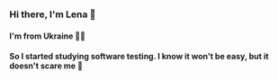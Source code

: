 ### Hi there, I'm Lena  👋

#### I'm from Ukraine :yellow_heart::blue_heart:

#### So I started studying software testing. I know it won't be easy, but it doesn't scare me :muscle:






